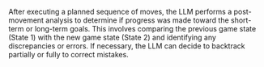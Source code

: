 After executing a planned sequence of moves, the LLM performs a post-movement analysis to determine if progress was made toward the short-term or long-term goals. This involves comparing the previous game state (State 1) with the new game state (State 2) and identifying any discrepancies or errors. If necessary, the LLM can decide to backtrack partially or fully to correct mistakes.